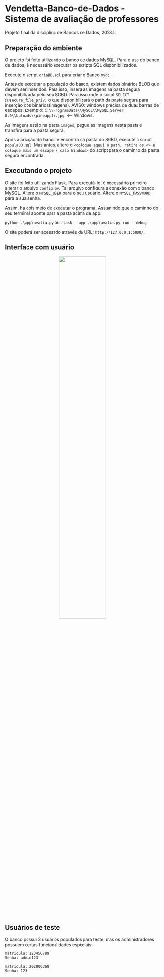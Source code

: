 # Vendetta-Banco-de-Dados - Sistema de avaliação de professores
Projeto final da disciplina de Bancos de Dados, 2023.1.

## Preparação do ambiente

O projeto foi feito utilizando o banco de dados MySQL. Para o uso do banco de dados, é necessário executar os scripts SQL disponibilizados.

Execute o script `criaBD.sql` para criar o Banco `mydb`.

Antes de executar a população do banco, existem dados binários BLOB que devem ser inseridos. Para isso, insera as imagens na pasta segura disponibilizada pelo seu SGBD.
Para isso rode o script `SELECT @@secure_file_priv;` o que disponibilizará o path da pasta segura para inserção dos binários(imagens). AVISO: windows precisa de duas barras de escapes.
Exemplo: `C:\\ProgramData\\MySQL\\MySQL Server 8.0\\Uploads\\pineapple.jpg`. <-- Windows.

As imagens estão na pasta `images`, pegue as imagens nesta pasta e transfira para a pasta segura.

Após a criação do banco e encontro da pasta do SGBD, execute o script `populaBD.sql`. Mas antes, altere o `<coloque aquui o path, retire os <> e coloque mais um escape \ caso Windows>` do script para o caminho da pasta segura
encontrada.

## Executando o projeto

O site foi feito utilizando Flask. Para executá-lo, é necessário primeiro alterar o arquivo `config.py`. Tal arquivo configura a conexão com o banco MySQL.
Altere o `MYSQL_USER` para o seu usuário.
Altere o `MYSQL_PASSWORD` para a sua senha.


Assim, há dois meio de executar o programa. Assumindo que o caminho do seu terminal aponte para a pasta acima de app.

`
python .\app\avalia.py
`
ou 
`
flask --app .\app\avalia.py run --debug
`

O site poderá ser acessado através da URL: `http://127.0.0.1:5000/`.

## Interface com usuário


<p align="center"><img src="[(https://imgur.com/gallery/GECScfm)](https://imgur.com/gallery/GECScfm)" style="width:55%;"/></p>


## Usuários de teste

O banco possui 3 usuários populados para teste, mas os administradores possuem certas funcionalidades especiais:

```
matricula: 123456789
Senha: admin123
```

```
matricula: 202006368
Senha: 123
```
